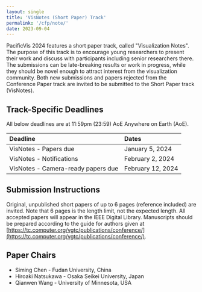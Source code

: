 ```yaml
---
layout: single
title: 'VisNotes (Short Paper) Track'
permalink: '/cfp/note/'
date: 2023-09-04
---
```


PacificVis 2024 features a short paper track, called "Visualization Notes". The purpose of this track is to encourage young researchers to present their work and discuss with participants including senior researchers there. The submissions can be late-breaking results or work in progress, while they should be novel enough to attract interest from the visualization community. Both new submissions and papers rejected from the Conference Paper track are invited to be submitted to the Short Paper track (VisNotes).


## Track-Specific Deadlines

All below deadlines are at 11:59pm (23:59) AoE Anywhere on Earth (AoE).

| Deadline | Dates |
| :------- | :---- |
VisNotes - Papers due | January 5, 2024
VisNotes - Notifications | February 2, 2024
VisNotes - Camera-ready papers due | February 12, 2024

## Submission Instructions

Original, unpublished short papers of up to 6 pages (reference included) are invited. Note that 6 pages is the length limit, not the expected length. All accepted papers will appear in the IEEE Digital Library. Manuscripts should be prepared according to the guide for authors given at [https://tc.computer.org/vgtc/publications/conference/](https://tc.computer.org/vgtc/publications/conference/).

## Paper Chairs

- Siming Chen       - Fudan University,        China
- Hiroaki Natsukawa - Osaka Seikei University, Japan
- Qianwen Wang      - University of Minnesota, USA

